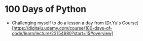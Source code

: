 # 100 Days of Python
- Challenging myself to do a lesson a day from (Dr.Yu's Course)[https://digitalu.udemy.com/course/100-days-of-code/learn/lecture/23154980?start=15#overview]
